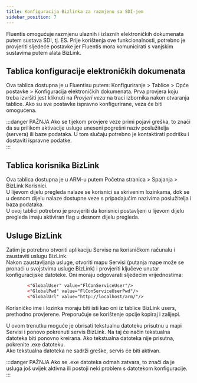 ```yaml
---
title: Konfiguracija Bizlinka za razmjenu sa SDI-jem  
sidebar_position: 7
---
```


Fluentis omogućuje razmjenu ulaznih i izlaznih elektroničkih dokumenata putem sustava SDI, tj. ES. Prije korištenja ove funkcionalnosti, potrebno je provjeriti sljedeće postavke jer Fluentis mora komunicirati s vanjskim sustavima putem alata BizLink.  

## Tablica konfiguracije elektroničkih dokumenata 

Ova tablica dostupna je u Fluentisu putem: Konfiguriranje > Tablice > Opće postavke > Konfiguracija elektroničkih dokumenata. 
Prva provjera koju treba izvršiti jest kliknuti na *Provjeri vezu* na traci izbornika nakon otvaranja tablice. Ako su sve postavke ispravno konfigurirane, veza će biti omogućena.

:::danger PAŽNJA 
Ako se tijekom provjere veze primi pojavi greška, to znači da su prilikom aktivacije usluge uneseni pogrešni naziv poslužitelja (servera) ili baze podataka. U tom slučaju potrebno je kontaktirati podršku i dostaviti ispravne podatke.  
:::


## Tablica korisnika BizLink 

Ova tablica dostupna je u ARM-u putem  Početna stranica > Spajanja > BizLink Korisnici.    
U lijevom dijelu pregleda nalaze se korisnici sa skrivenim lozinkama, dok se u desnom dijelu nalaze dostupne veze s pripadajućim nazivima poslužitelja i baza podataka.   
U ovoj tablici potrebno je provjeriti da korisnici postavljeni u lijevom dijelu pregleda imaju aktiviran flag u desnom dijelu pregleda.

## Usluge BizLink  

Zatim je potrebno otvoriti aplikaciju Servise na korisničkom računalu i zaustaviti uslugu BizLink.  
 Nakon zaustavljanja usluge, otvoriti mapu Servisi (putanja mape može se pronaći u svojstvima usluge BizLink) i provjeriti ključeve unutar konfiguracijske datoteke. Oni moraju odgovarati sljedećim vrijednostima:

```xml
        <"GlobalUser" value="FlConServiceUser"/>
        <"GlobalPwd" value="FlConServiceUserPwd"/>
        <"GlobalUrl" value="http://localhost/arm/"/>
```
Korisničko ime i lozinka moraju biti isti kao oni iz tablice BizLink users, prethodno provjerene. Preporučuje se korištenje opcije kopiraj i zalijepi.     

U ovom trenutku moguće je obrisati tekstualnu datoteku prisutnu u mapi Servisi i ponovo pokrenuti servis BizLink. Na taj će način tekstualna datoteka biti ponovno kreirana. Ako tekstualna datoteka nije prisutna, pokrenite .exe datoteku.  
Ako tekstualna datoteka ne sadrži greške, servis će biti aktivan.

:::danger PAŽNJA
Ako se .exe datoteka odmah zatvara, to znači da je usluga još uvijek aktivna ili postoji neki problem s datotekom konfiguracije.
:::